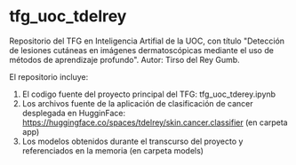 # tfg_uoc_tdelrey
Repositorio del TFG en Inteligencia Artifial de la UOC, con título "Detección de lesiones cutáneas en imágenes dermatoscópicas mediante el uso de métodos de aprendizaje profundo". Autor: Tirso del Rey Gumb.

El repositorio incluye:

1. El codigo fuente del proyecto principal del TFG: tfg_uoc_tderey.ipynb
2. Los archivos fuente de la aplicación de clasificación de cancer desplegada en HugginFace: https://huggingface.co/spaces/tdelrey/skin.cancer.classifier (en carpeta app)
3. Los modelos obtenidos durante el transcurso del proyecto y referenciados en la memoria (en carpeta models)
